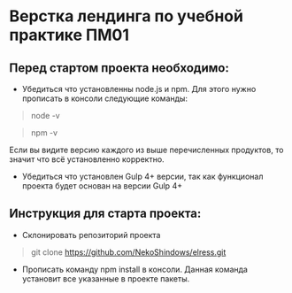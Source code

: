 # Верстка лендинга по учебной практике ПМ01

## Перед стартом проекта необходимо:

* Убедиться что установленны node.js и npm. Для этого нужно прописать в консоли следующие команды:
> node -v

> npm -v

Если вы видите версию каждого из выше перечисленных продуктов, то значит что всё установленно корректно.

* Убедиться что установлен Gulp 4+ версии, так как функционал проекта будет основан на версии Gulp 4+

## Инструкция для старта проекта:
* Склонировать репозиторий проекта
> git clone https://github.com/NekoShindows/elress.git

* Прописать команду npm install в консоли. Данная команда установит все указанные в проекте пакеты.